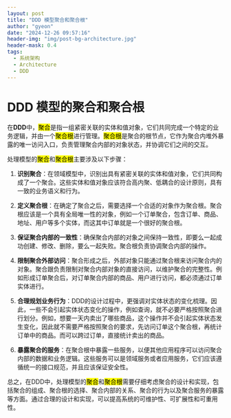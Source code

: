 ```yaml
---
layout: post
title: "DDD 模型聚合和聚合根"
author: "gyeon"
date: "2024-12-26 09:57:16"
header-img: "img/post-bg-architecture.jpg"
header-mask: 0.4
tags:
  - 系统架构
  - Architecture
  - DDD
---
```


# DDD 模型的聚合和聚合根

在**DDD**中，<mark>聚合</mark>是指一组紧密关联的实体和值对象，它们共同完成一个特定的业务逻辑，并由一个<mark>聚合根</mark>进行管理。<mark>聚合根</mark>是聚合的根节点，它作为聚合内堆外暴露的唯一访问入口，负责管理聚合内部的对象状态，并协调它们之间的交互。

处理模型的<mark>聚合</mark>和<mark>聚合根</mark>主要涉及以下步骤：

1. **识别聚合**：在领域模型中，识别出具有紧密关联的实体和值对象，它们共同构成了一个聚合。这些实体和值对象应该符合高内聚、低耦合的设计原则，具有一致的业务语义和行为。

2. **定义聚合根**：在确定了聚合之后，需要选择一个合适的对象作为聚合根。聚合根应该是一个具有全局唯一性的对象，例如一个订单聚合，包含订单、商品、地址、用户等多个实体，而这其中订单就是一个很好的聚合根。

3. **保证聚合内部的一致性**：确保聚合内部的对象之间保持一致性，即要么一起成功创建、修改、删除，要么一起失败。聚合根负责协调聚合内部的操作。

4. **限制聚合外部访问**：聚合形成之后，外部对象只能通过聚合根来访问聚合内的对象。聚合跟负责限制对聚合内部对象的直接访问，以维护聚合的完整性。例如形成订单聚合后，对订单聚合内部的商品、用户进行访问，都必须通过订单实体进行。

5. **合理规划业务行为**：DDD的设计过程中，更强调对实体状态的变化梳理。因此，一些不会引起实体状态变化的操作，例如查询，就不必要严格按照聚合进行划分。例如，想要一天内卖出了哪些商品，这个操作并不会引起实体状态发生变化，因此就不需要严格按照聚合的要求，先访问订单这个聚合根，再统计订单中的商品。而可以跨过订单，直接统计卖出的商品。

6. **暴露聚合的服务**：在聚合根中暴露一些服务，以便其他应用程序可以访问聚合内部的数据和业务逻辑。这些服务可以是领域服务或者应用服务，它们应该遵循统一的接口规范，并且应该保证安全性。


总之，在DDD中，处理模型的<mark>聚合</mark>和<mark>聚合根</mark>需要仔细考虑聚合的设计和实现，包括聚合的组成、聚合根的选择、聚合内部的关系、聚合的行为以及聚合服务的暴露等方面。通过合理的设计和实现，可以提高系统的可维护性、可扩展性和可重用性。